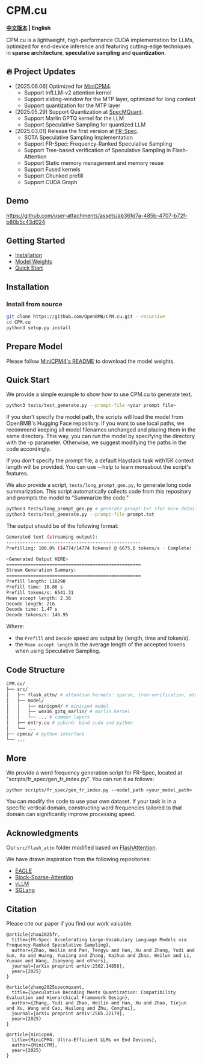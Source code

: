 # CPM.cu

<strong>[中文版本](./README_ZH.md) | English</strong>

CPM.cu is a lightweight, high-performance CUDA implementation for LLMs, optimized for end-device inference and featuring cutting-edge techniques in **sparse architecture**, **speculative sampling** and **quantization**.

<div id="news"></div>

## 🔥 Project Updates

- [2025.06.06] Optimized for [MiniCPM4](https://github.com/openbmb/minicpm).
    - Support InfLLM-v2 attention kernel
    - Support sliding-window for the MTP layer, optimized for long context
    - Support quantization for the MTP layer
- [2025.05.29] Support Quantization at [SpecMQuant](https://github.com/AI9Stars/SpecMQuant).
    - Support Marlin GPTQ kernel for the LLM
    - Support Speculative Sampling for quantized LLM
- [2025.03.01] Release the first version at [FR-Spec](https://github.com/thunlp/FR-Spec).
    - SOTA Speculative Sampling Implementation
    - Support FR-Spec: Frequency-Ranked Speculative Sampling
    - Support Tree-based verification of Speculative Sampling in Flash-Attention
    - Support Static memory management and memory reuse
    - Support Fused kernels
    - Support Chunked prefill
    - Support CUDA Graph

<div id="demo"></div>

## Demo

https://github.com/user-attachments/assets/ab36fd7a-485b-4707-b72f-b80b5c43d024

<div id="getstart"></div>

## Getting Started

- [Installation](#install)
- [Model Weights](#modelweights)
- [Quick Start](#example)

<div id="install"></div>

## Installation

### Install from source

```bash
git clone https://github.com/OpenBMB/CPM.cu.git --recursive
cd CPM.cu
python3 setup.py install
```

<div id="modelweights"></div>

## Prepare Model

Please follow [MiniCPM4's README](https://github.com/openbmb/minicpm) to download the model weights.

<div id="example"></div>

## Quick Start

We provide a simple example to show how to use CPM.cu to generate text.

```bash
python3 tests/test_generate.py --prompt-file <your prompt file>
```

If you don't ​​specify​​ the model path, the scripts will load the model from ​​OpenBMB's Hugging Face repository​​.
If you want to use local paths, we recommend keeping all model filenames unchanged and placing them in the same directory. This way, you can run the model by specifying the directory with the -p parameter. Otherwise, we suggest modifying the paths in the code accordingly.

If you don't ​​specify​​ the prompt file, a default ​​Haystack task​​ with ​​15K context length​​ will be provided.
You can use --help to learn more ​​about the script's features​​.

We also provide a script, `tests/long_prompt_gen.py`, to generate ​​long code summarization.
This script ​​automatically collects code from this repository​​ and prompts ​​the model to "Summarize the code."​

```bash
python3 tests/long_prompt_gen.py # generate prompt.txt (for more details, use --help)
python3 tests/test_generate.py --prompt-file prompt.txt
```

The output should be of the following format:

```bash
Generated text (streaming output):
--------------------------------------------------
Prefilling: 100.0% (14774/14774 tokens) @ 6675.6 tokens/s - Complete!

<Generated Output HERE>
==================================================
Stream Generation Summary:
==================================================
Prefill length: 110290
Prefill time: 16.86 s
Prefill tokens/s: 6541.31
Mean accept length: 2.38
Decode length: 216
Decode time: 1.47 s
Decode tokens/s: 146.95
```

Where:

- the `Prefill` and `Decode` speed are output by (length, time and token/s).
- the `Mean accept length` is the average length of the accepted tokens when using Speculative Sampling.

## Code Structure

```bash
CPM.cu/
├── src/
│   ├── flash_attn/ # attention kernels: sparse, tree-verification, etc.
│   ├── model/
│   │   ├── minicpm4/ # minicpm4 model
│   │   ├── w4a16_gptq_marlin/ # marlin kernel
│   │   └── ... # common layers
│   ├── entry.cu # pybind: bind cuda and python
│   └── ...
├── cpmcu/ # python interface
└── ...
```

## More
We provide a word frequency generation script for FR-Spec, located at "scripts/fr_spec/gen_fr_index.py". You can run it as follows:
```
python scripts/fr_spec/gen_fr_index.py --model_path <your_model_path>
```
You can modify the code to use your own dataset. If your task is in a specific vertical domain, constructing word frequencies tailored to that domain can significantly improve processing speed.


## Acknowledgments

Our `src/flash_attn` folder modified based on [FlashAttention](https://github.com/Dao-AILab/flash-attention/tree/v2.6.3/csrc/flash_attn).

We have drawn inspiration from the following repositories:

- [EAGLE](https://github.com/SafeAILab/EAGLE)
- [Block-Sparse-Attention](https://github.com/mit-han-lab/Block-Sparse-Attention)
- [vLLM](https://github.com/vllm-project/vllm)
- [SGLang](https://github.com/sgl-project/sglang)

## Citation

Please cite our paper if you find our work valuable.

```
@article{zhao2025fr,
  title={FR-Spec: Accelerating Large-Vocabulary Language Models via Frequency-Ranked Speculative Sampling},
  author={Zhao, Weilin and Pan, Tengyu and Han, Xu and Zhang, Yudi and Sun, Ao and Huang, Yuxiang and Zhang, Kaihuo and Zhao, Weilun and Li, Yuxuan and Wang, Jianyong and others},
  journal={arXiv preprint arXiv:2502.14856},
  year={2025}
}

@article{zhang2025specmqaunt,
  title={Speculative Decoding Meets Quantization: Compatibility Evaluation and Hierarchical Framework Design},
  author={Zhang, Yudi and Zhao, Weilin and Han, Xu and Zhao, Tiejun and Xu, Wang and Cao, Hailong and Zhu, Conghui},
  journal={arXiv preprint arXiv:2505.22179},
  year={2025}
}

@article{minicpm4,
  title={MiniCPM4: Ultra-Efficient LLMs on End Devices},
  author={MiniCPM},
  year={2025}
}
```